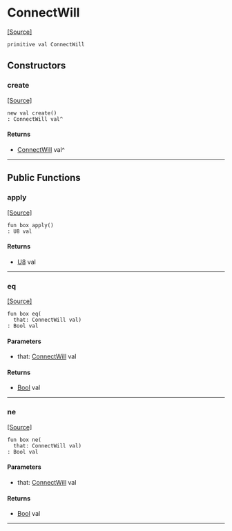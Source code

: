 # ConnectWill
<span class="source-link">[[Source]](src/mqtt-connector/connectCodes.md#L-0-8)</span>
```pony
primitive val ConnectWill
```

## Constructors

### create
<span class="source-link">[[Source]](src/mqtt-connector/connectCodes.md#L-0-8)</span>


```pony
new val create()
: ConnectWill val^
```

#### Returns

* [ConnectWill](mqtt-connector-ConnectWill.md) val^

---

## Public Functions

### apply
<span class="source-link">[[Source]](src/mqtt-connector/connectCodes.md#L-0-8)</span>


```pony
fun box apply()
: U8 val
```

#### Returns

* [U8](builtin-U8.md) val

---

### eq
<span class="source-link">[[Source]](src/mqtt-connector/connectCodes.md#L-0-8)</span>


```pony
fun box eq(
  that: ConnectWill val)
: Bool val
```
#### Parameters

*   that: [ConnectWill](mqtt-connector-ConnectWill.md) val

#### Returns

* [Bool](builtin-Bool.md) val

---

### ne
<span class="source-link">[[Source]](src/mqtt-connector/connectCodes.md#L-0-8)</span>


```pony
fun box ne(
  that: ConnectWill val)
: Bool val
```
#### Parameters

*   that: [ConnectWill](mqtt-connector-ConnectWill.md) val

#### Returns

* [Bool](builtin-Bool.md) val

---

